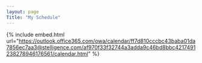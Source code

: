 ```yaml
---
layout: page
Title: "My Schedule"
---
```


{% include embed.html url="https://outlook.office365.com/owa/calendar/ff7d810cccbc43baba01da7856ec7aa3@stelligence.com/af970f33f32744a3adda9c46bd8bbc4217491238278946176561/calendar.html" %}
